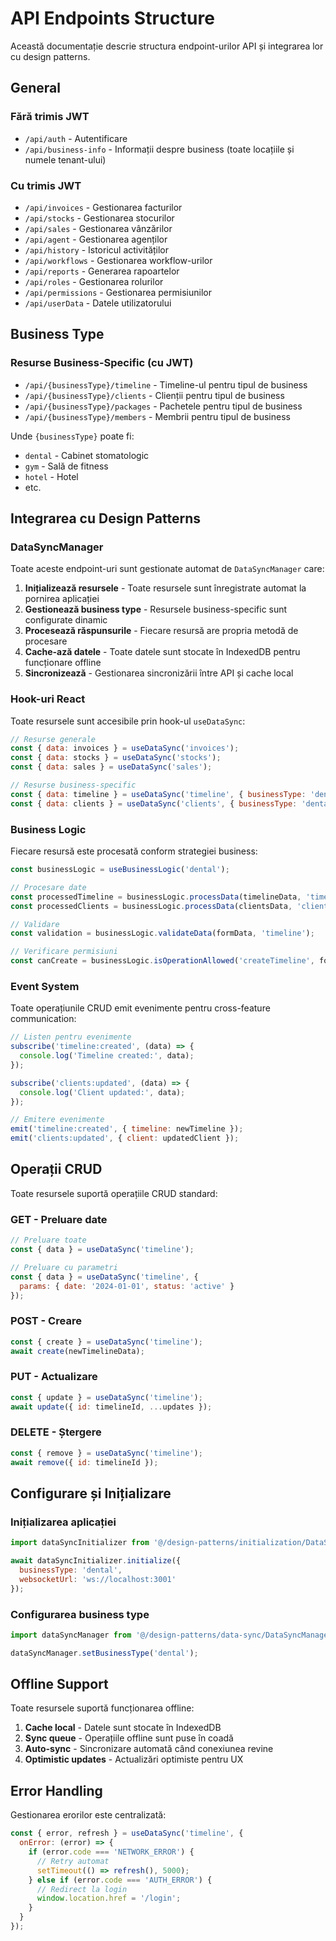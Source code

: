 # API Endpoints Structure

Această documentație descrie structura endpoint-urilor API și integrarea lor cu design patterns.

## General

### Fără trimis JWT
- `/api/auth` - Autentificare
- `/api/business-info` - Informații despre business (toate locațiile și numele tenant-ului)

### Cu trimis JWT
- `/api/invoices` - Gestionarea facturilor
- `/api/stocks` - Gestionarea stocurilor
- `/api/sales` - Gestionarea vânzărilor
- `/api/agent` - Gestionarea agenților
- `/api/history` - Istoricul activităților
- `/api/workflows` - Gestionarea workflow-urilor
- `/api/reports` - Generarea rapoartelor
- `/api/roles` - Gestionarea rolurilor
- `/api/permissions` - Gestionarea permisiunilor
- `/api/userData` - Datele utilizatorului

## Business Type

### Resurse Business-Specific (cu JWT)
- `/api/{businessType}/timeline` - Timeline-ul pentru tipul de business
- `/api/{businessType}/clients` - Clienții pentru tipul de business
- `/api/{businessType}/packages` - Pachetele pentru tipul de business
- `/api/{businessType}/members` - Membrii pentru tipul de business

Unde `{businessType}` poate fi:
- `dental` - Cabinet stomatologic
- `gym` - Sală de fitness
- `hotel` - Hotel
- etc.

## Integrarea cu Design Patterns

### DataSyncManager
Toate aceste endpoint-uri sunt gestionate automat de `DataSyncManager` care:

1. **Inițializează resursele** - Toate resursele sunt înregistrate automat la pornirea aplicației
2. **Gestionează business type** - Resursele business-specific sunt configurate dinamic
3. **Procesează răspunsurile** - Fiecare resursă are propria metodă de procesare
4. **Cache-ază datele** - Toate datele sunt stocate în IndexedDB pentru funcționare offline
5. **Sincronizează** - Gestionarea sincronizării între API și cache local

### Hook-uri React
Toate resursele sunt accesibile prin hook-ul `useDataSync`:

```javascript
// Resurse generale
const { data: invoices } = useDataSync('invoices');
const { data: stocks } = useDataSync('stocks');
const { data: sales } = useDataSync('sales');

// Resurse business-specific
const { data: timeline } = useDataSync('timeline', { businessType: 'dental' });
const { data: clients } = useDataSync('clients', { businessType: 'dental' });
```

### Business Logic
Fiecare resursă este procesată conform strategiei business:

```javascript
const businessLogic = useBusinessLogic('dental');

// Procesare date
const processedTimeline = businessLogic.processData(timelineData, 'timeline');
const processedClients = businessLogic.processData(clientsData, 'clients');

// Validare
const validation = businessLogic.validateData(formData, 'timeline');

// Verificare permisiuni
const canCreate = businessLogic.isOperationAllowed('createTimeline', formData);
```

### Event System
Toate operațiunile CRUD emit evenimente pentru cross-feature communication:

```javascript
// Listen pentru evenimente
subscribe('timeline:created', (data) => {
  console.log('Timeline created:', data);
});

subscribe('clients:updated', (data) => {
  console.log('Client updated:', data);
});

// Emitere evenimente
emit('timeline:created', { timeline: newTimeline });
emit('clients:updated', { client: updatedClient });
```

## Operații CRUD

Toate resursele suportă operațiile CRUD standard:

### GET - Preluare date
```javascript
// Preluare toate
const { data } = useDataSync('timeline');

// Preluare cu parametri
const { data } = useDataSync('timeline', {
  params: { date: '2024-01-01', status: 'active' }
});
```

### POST - Creare
```javascript
const { create } = useDataSync('timeline');
await create(newTimelineData);
```

### PUT - Actualizare
```javascript
const { update } = useDataSync('timeline');
await update({ id: timelineId, ...updates });
```

### DELETE - Ștergere
```javascript
const { remove } = useDataSync('timeline');
await remove({ id: timelineId });
```

## Configurare și Inițializare

### Inițializarea aplicației
```javascript
import dataSyncInitializer from '@/design-patterns/initialization/DataSyncInitializer';

await dataSyncInitializer.initialize({
  businessType: 'dental',
  websocketUrl: 'ws://localhost:3001'
});
```

### Configurarea business type
```javascript
import dataSyncManager from '@/design-patterns/data-sync/DataSyncManager';

dataSyncManager.setBusinessType('dental');
```

## Offline Support

Toate resursele suportă funcționarea offline:

1. **Cache local** - Datele sunt stocate în IndexedDB
2. **Sync queue** - Operațiile offline sunt puse în coadă
3. **Auto-sync** - Sincronizare automată când conexiunea revine
4. **Optimistic updates** - Actualizări optimiste pentru UX

## Error Handling

Gestionarea erorilor este centralizată:

```javascript
const { error, refresh } = useDataSync('timeline', {
  onError: (error) => {
    if (error.code === 'NETWORK_ERROR') {
      // Retry automat
      setTimeout(() => refresh(), 5000);
    } else if (error.code === 'AUTH_ERROR') {
      // Redirect la login
      window.location.href = '/login';
    }
  }
});
```

